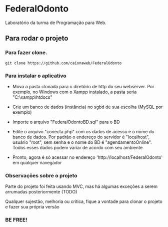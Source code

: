 # FederalOdonto

Laboratório da turma de Programação para Web.


## Para rodar o projeto

### Para fazer clone.

`git clone https://github.com/caionaweb/FederalOdonto`

### Para instalar o aplicativo

- Mova a pasta clonada para o diretório de http do seu webserver. Por exemplo, no Windows com o Xampp instalado, a pasta seria "C:\xampp\htdocs\"

- Crie um banco de dados (instância) no sgbd de sua escolha (MySQL por exemplo)

- Importe o arquivo "FederalOdontoBD.sql" para o BD

- Edite o arquivo "conecta.php" com os dados de acesso e o nome do banco de dados. Por padrão o endereço do servidor é "localhost", usuário "root", sem senha e o nome do BD é "agendamentoOnline". Todos esses dados podem variar de acordo com seu ambiente

- Pronto, agora é só acessar no endereço 'http://localhost/FederalOdonto' em qualquer navegador


### Observações sobre o projeto

Parte do projeto foi feita usando MVC, mas há algumas exceções a serem arrumadas posteriormente (TODO)

Qualquer sujestão, melhoria ou crítica, fique a vontade para clonar o projeto e fazer sua própria versão


### BE FREE!